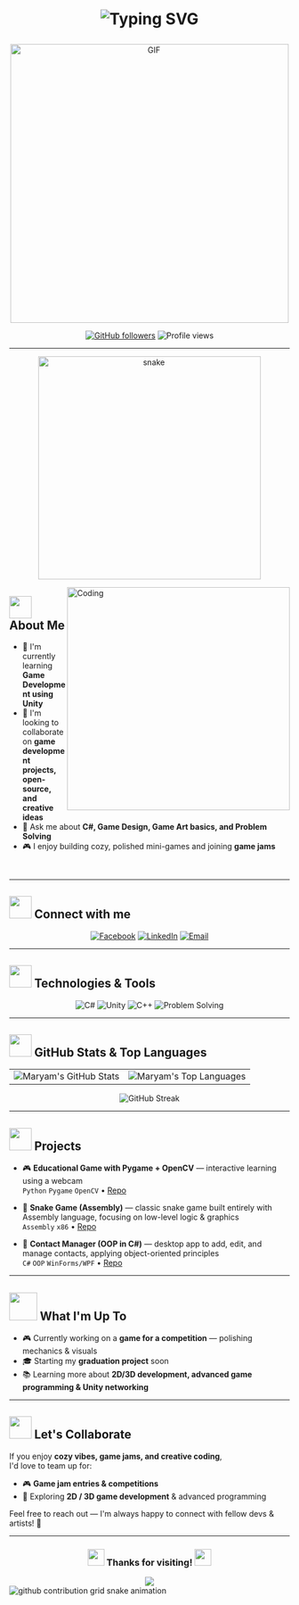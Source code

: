 # <p align="center"><img src="https://readme-typing-svg.herokuapp.com?font=Arial&size=28&duration=3000&pause=1000&color=FF4DA6&center=true&vCenter=true&width=600&lines=Hi+there%2C+I'm+Maryam!+%F0%9F%91%8B;Game+Developer+%F0%9F%8E%AE;Unity+Enthusiast+%E2%9A%99%EF%B8%8F;C%23+Lover+%F0%9F%92%8E" alt="Typing SVG" /></p>

<p align="center">
  <img src="https://media.giphy.com/media/v1.Y2lkPTc5MGI3NjExc3pmOHByOHh6dTcxbmQxcGxtdTM0cTNxdTRsY3hqcWk4cWdteDd3dyZlcD12MV9naWZzX3NlYXJjaCZjdD1n/4ZLrD6D1EPXaOPfsl9/giphy.gif" alt="GIF" width="500"/>
</p>

<div align="center">

[![GitHub followers](https://img.shields.io/github/followers/maryamahmed0?style=social&label=Follow)](https://github.com/maryamahmed0)
![Profile views](https://komarev.com/ghpvc/?username=maryamahmed0&style=flat&label=Views&color=ff66b2)

</div>

---

<p align="center">
  <img width="400" src="https://github.com/maryamahmed0/maryamahmed0/blob/output/github-contribution-grid-snake-dark.svg" alt="snake"/>
</p>

<img align="right" alt="Coding" width="400" src="https://media.giphy.com/media/L1R1tvI9svkIWwpVYr/giphy.gif">

## <img src="https://media.giphy.com/media/WUlplcMpOCEmTGBtBW/giphy.gif" width="40"> About Me

- 🌱 I'm currently learning **Game Development using Unity**
- 👯 I'm looking to collaborate on **game development projects, open-source, and creative ideas**  
- 💬 Ask me about **C#, Game Design, Game Art basics, and Problem Solving**
- 🎮 I enjoy building cozy, polished mini-games and joining **game jams**

<br clear="both"/>

---

## <img src="https://media.giphy.com/media/LnQjpWaON8nhr21vNW/giphy.gif" width="40"> Connect with me

<div align="center">

[![Facebook](https://img.shields.io/badge/Facebook-ff66b2?style=for-the-badge&logo=facebook&logoColor=white)](https://www.facebook.com/maryam.ahmed.86248/)
[![LinkedIn](https://img.shields.io/badge/LinkedIn-ff4da6?style=for-the-badge&logo=linkedin&logoColor=white)](https://www.linkedin.com/in/maryam-ahmed-648435266/)
[![Email](https://img.shields.io/badge/Email-Contact%20me-ffa6c9?style=for-the-badge&logo=gmail&logoColor=white)](mailto:maryamahmedb17@gmail.com)

</div>

---

## <img src="https://media.giphy.com/media/iY8CRBdQXODJSCERIr/giphy.gif" width="40"> Technologies & Tools

<div align="center">

![C#](https://img.shields.io/badge/-C%23-ff4da6?style=for-the-badge&logo=csharp&logoColor=white)
![Unity](https://img.shields.io/badge/-Unity-ff66b2?style=for-the-badge&logo=unity&logoColor=white)
![C++](https://img.shields.io/badge/-C++-ff4da6?style=for-the-badge&logo=cplusplus&logoColor=white)
![Problem Solving](https://img.shields.io/badge/-Problem%20Solving-ff66b2?style=for-the-badge&logo=code&logoColor=white)

</div>

---

## <img src="https://media.giphy.com/media/W5eoZHPpUx9sapR0eu/giphy.gif" width="40"> GitHub Stats & Top Languages

<div align="center">
  <table>
    <tr>
      <td>
        <img src="https://github-readme-stats.vercel.app/api?username=maryamahmed0&show_icons=true&title_color=ff4da6&icon_color=ff66b2&text_color=ffffff&bg_color=0d1117&border_color=ff66b2&hide_border=true&include_all_commits=true&count_private=true" alt="Maryam's GitHub Stats" />
      </td>
      <td>
        <img src="https://github-readme-stats.vercel.app/api/top-langs/?username=maryamahmed0&layout=compact&title_color=ff4da6&text_color=ffffff&bg_color=0d1117&border_color=ff66b2&hide_border=true&langs_count=8" alt="Maryam's Top Languages" />
      </td>
    </tr>
  </table>
</div>

<div align="center">
  <img src="https://streak-stats.demolab.com/?user=maryamahmed0&background=0D1117&ring=ff4da6&fire=ff66b2&currStreakNum=ffffff&sideNums=ffffff&currStreakLabel=ff66b2&sideLabels=ff4da6&dates=cccccc&border=ff66b2&hide_border=true" alt="GitHub Streak"/>
</div>

---

## <img src="https://media.giphy.com/media/j2pOGeGYKe2xCCKwfi/giphy.gif" width="40"> Projects

- 🎮 **Educational Game with Pygame + OpenCV** — interactive learning using a webcam  
  `Python` `Pygame` `OpenCV` • [Repo](https://github.com/maryamahmed0/Catch-the-cuties)

- 🐍 **Snake Game (Assembly)** — classic snake game built entirely with Assembly language, focusing on low-level logic & graphics  
  `Assembly` `x86` • [Repo](https://github.com/maryamahmed0/Assymbly8086_SnakeGame)

- 📇 **Contact Manager (OOP in C#)** — desktop app to add, edit, and manage contacts, applying object-oriented principles  
  `C#` `OOP` `WinForms/WPF` • [Repo](https://github.com/maryamahmed0/Contact-Manager)

---

## <img src="https://media.giphy.com/media/VgCDAzcKvsR6OM0uWg/giphy.gif" width="50"> What I'm Up To

- 🎮 Currently working on a **game for a competition** — polishing mechanics & visuals  
- 🎓 Starting my **graduation project** soon  
- 📚 Learning more about **2D/3D development, advanced game programming & Unity networking** 

---

## <img src="https://media.giphy.com/media/LnQjpWaON8nhr21vNW/giphy.gif" width="40"> Let's Collaborate

If you enjoy **cozy vibes, game jams, and creative coding**,  
I'd love to team up for:
- 🎮 **Game jam entries & competitions**  
- 🌱 Exploring **2D / 3D game development** & advanced programming  

Feel free to reach out — I'm always happy to connect with fellow devs & artists! 🌷

---

<div align="center">

### <img src="https://media.giphy.com/media/hvRJCLFzcasrR4ia7z/giphy.gif" width="30"> Thanks for visiting! <img src="https://media.giphy.com/media/hvRJCLFzcasrR4ia7z/giphy.gif" width="30">

<img src="https://capsule-render.vercel.app/api?type=waving&color=gradient&customColorList=12&height=120&section=footer&text=Happy%20Coding!&fontSize=20&fontColor=fff&animation=twinkling"/>

</div>

<!-- Snake Animation -->
<picture>
  <source media="(prefers-color-scheme: dark)" srcset="https://raw.githubusercontent.com/maryamahmed0/maryamahmed0/output/github-contribution-grid-snake-dark.svg">
  <source media="(prefers-color-scheme: light)" srcset="https://raw.githubusercontent.com/maryamahmed0/maryamahmed0/output/github-contribution-grid-snake.svg">
  <img alt="github contribution grid snake animation" src="https://raw.githubusercontent.com/maryamahmed0/maryamahmed0/output/github-contribution-grid-snake.svg">
</picture>
